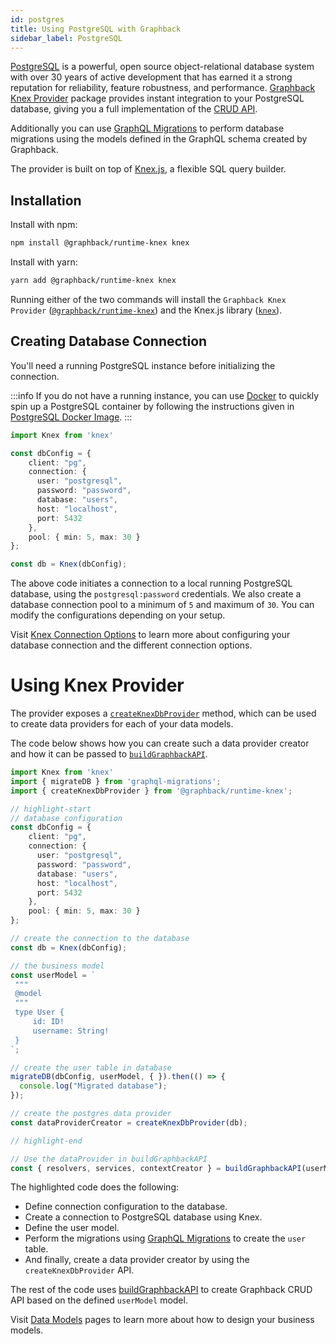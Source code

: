 ```yaml
---
id: postgres
title: Using PostgreSQL with Graphback
sidebar_label: PostgreSQL
---
```


[PostgreSQL](https://www.postgresql.org/) is a powerful, open source object-relational database system with over 30 years of active development that has earned it a strong reputation for reliability, feature robustness, and performance. [Graphback Knex Provider](https://www.npmjs.com/package/@graphback/runtime-knex) package provides instant integration to your PostgreSQL database, giving you a full implementation of the [CRUD API](../crud/introduction.md). 

Additionally you can use [GraphQL Migrations](../graphql-migrations/intro.md) to perform database migrations using the models defined in the GraphQL schema created by Graphback.

The provider is built on top of [Knex.js](http://knexjs.org/), a flexible SQL query builder.

## Installation

Install with npm:

```bash
npm install @graphback/runtime-knex knex
```

Install with yarn:

```bash
yarn add @graphback/runtime-knex knex
```

Running either of the two commands will install the `Graphback Knex Provider` ([`@graphback/runtime-knex`](https://www.npmjs.com/package/@graphback/runtime-knex)) and the Knex.js library ([`knex`](https://www.npmjs.com/package/knex)).

## Creating Database Connection

You'll need a running PostgreSQL instance before initializing the connection. 

:::info
If you do not have a running instance, you can use [Docker](https://www.docker.com/) to quickly spin up a PostgreSQL container by following the instructions given in [PostgreSQL Docker Image](https://hub.docker.com/_/postgres).
:::

```ts
import Knex from 'knex'

const dbConfig = {
    client: "pg",
    connection: {
      user: "postgresql",
      password: "password",
      database: "users",
      host: "localhost",
      port: 5432
    },
    pool: { min: 5, max: 30 }
};

const db = Knex(dbConfig);
```

The above code initiates a connection to a local running PostgreSQL database, using the `postgresql:password` credentials. We also create a database connection pool to a minimum of `5` and maximum of `30`. You can modify the configurations depending on your setup. 

Visit [Knex Connection Options](http://knexjs.org/#Installation-client) to learn more about configuring your database connection and the different connection options. 

# Using Knex Provider

The provider exposes a [`createKnexDbProvider`](../api/create-knexdb-provider.md) method, which can be used to create data providers for each of your data models. 

The code below shows how you can create such a data provider creator and how it can be passed to [`buildGraphbackAPI`](../api/build-graphback-api.md).

```ts
import Knex from 'knex'
import { migrateDB } from 'graphql-migrations';
import { createKnexDbProvider } from '@graphback/runtime-knex';

// highlight-start
// database configuration
const dbConfig = {
    client: "pg",
    connection: {
      user: "postgresql",
      password: "password",
      database: "users",
      host: "localhost",
      port: 5432
    },
    pool: { min: 5, max: 30 }
};

// create the connection to the database
const db = Knex(dbConfig);

// the business model
const userModel = `
 """
 @model
 """
 type User {
     id: ID!
     username: String!
 }
`;

// create the user table in database 
migrateDB(dbConfig, userModel, { }).then(() => {
  console.log("Migrated database");
});

// create the postgres data provider
const dataProviderCreator = createKnexDbProvider(db);

// highlight-end

// Use the dataProvider in buildGraphbackAPI
const { resolvers, services, contextCreator } = buildGraphbackAPI(userModel, { dataProviderCreator });
```

The highlighted code does the following:
 - Define connection configuration to the database.
 - Create a connection to PostgreSQL database using Knex.
 - Define the user model.
 - Perform the migrations using [GraphQL Migrations](../graphql-migrations/intro.md) to create the `user` table.
 - And finally, create a data provider creator by using the `createKnexDbProvider` API. 
  
The rest of the code uses [buildGraphbackAPI](../api/build-graphback-api) to create Graphback CRUD API based on the defined `userModel` model.

Visit [Data Models](../model/datamodel.md) pages to learn more about how to design your business models.
